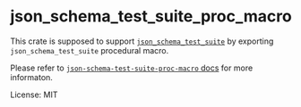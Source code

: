 # json_schema_test_suite_proc_macro

This crate is supposed to support [`json_schema_test_suite`](https://crates.io/crates/json_schema_test_suite)
by exporting `json_schema_test_suite` procedural macro.

Please refer to [`json-schema-test-suite-proc-macro` docs](https://docs.rs/json-schema-test-suite) for more informaton.

License: MIT
